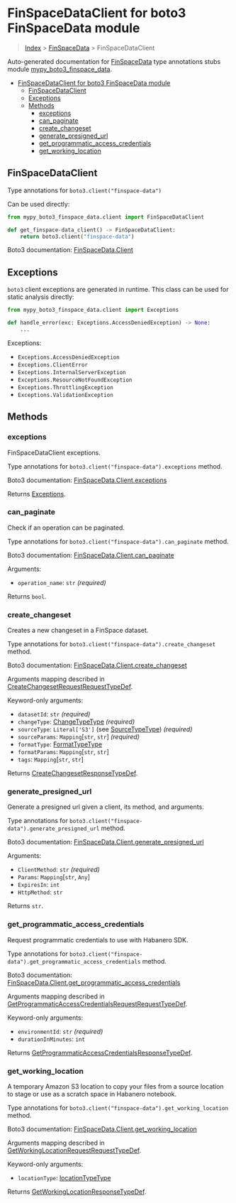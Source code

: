 # FinSpaceDataClient for boto3 FinSpaceData module

> [Index](..) > [FinSpaceData](.) > FinSpaceDataClient

Auto-generated documentation for
[FinSpaceData](https://boto3.amazonaws.com/v1/documentation/api/latest/reference/services/finspace-data.html#FinSpaceData)
type annotations stubs module
[mypy_boto3_finspace_data](https://pypi.org/project/mypy-boto3-finspace-data/).

- [FinSpaceDataClient for boto3 FinSpaceData module](#finspacedataclient-for-boto3-finspacedata-module)
  - [FinSpaceDataClient](#finspacedataclient)
  - [Exceptions](#exceptions)
  - [Methods](#methods)
    - [exceptions](#exceptions)
    - [can_paginate](#can_paginate)
    - [create_changeset](#create_changeset)
    - [generate_presigned_url](#generate_presigned_url)
    - [get_programmatic_access_credentials](#get_programmatic_access_credentials)
    - [get_working_location](#get_working_location)

## FinSpaceDataClient

Type annotations for `boto3.client("finspace-data")`

Can be used directly:

```python
from mypy_boto3_finspace_data.client import FinSpaceDataClient

def get_finspace-data_client() -> FinSpaceDataClient:
    return boto3.client("finspace-data")
```

Boto3 documentation:
[FinSpaceData.Client](https://boto3.amazonaws.com/v1/documentation/api/latest/reference/services/finspace-data.html#FinSpaceData.Client)

## Exceptions

`boto3` client exceptions are generated in runtime. This class can be used for
static analysis directly:

```python
from mypy_boto3_finspace_data.client import Exceptions

def handle_error(exc: Exceptions.AccessDeniedException) -> None:
    ...
```

Exceptions:

- `Exceptions.AccessDeniedException`
- `Exceptions.ClientError`
- `Exceptions.InternalServerException`
- `Exceptions.ResourceNotFoundException`
- `Exceptions.ThrottlingException`
- `Exceptions.ValidationException`

## Methods

### exceptions

FinSpaceDataClient exceptions.

Type annotations for `boto3.client("finspace-data").exceptions` method.

Boto3 documentation:
[FinSpaceData.Client.exceptions](https://boto3.amazonaws.com/v1/documentation/api/latest/reference/services/finspace-data.html#FinSpaceData.Client.exceptions)

Returns [Exceptions](#exceptions).

### can_paginate

Check if an operation can be paginated.

Type annotations for `boto3.client("finspace-data").can_paginate` method.

Boto3 documentation:
[FinSpaceData.Client.can_paginate](https://boto3.amazonaws.com/v1/documentation/api/latest/reference/services/finspace-data.html#FinSpaceData.Client.can_paginate)

Arguments:

- `operation_name`: `str` *(required)*

Returns `bool`.

### create_changeset

Creates a new changeset in a FinSpace dataset.

Type annotations for `boto3.client("finspace-data").create_changeset` method.

Boto3 documentation:
[FinSpaceData.Client.create_changeset](https://boto3.amazonaws.com/v1/documentation/api/latest/reference/services/finspace-data.html#FinSpaceData.Client.create_changeset)

Arguments mapping described in
[CreateChangesetRequestRequestTypeDef](./type_defs.md#createchangesetrequestrequesttypedef).

Keyword-only arguments:

- `datasetId`: `str` *(required)*
- `changeType`: [ChangeTypeType](./literals.md#changetypetype) *(required)*
- `sourceType`: `Literal['S3']` (see
  [SourceTypeType](./literals.md#sourcetypetype)) *(required)*
- `sourceParams`: `Mapping`\[`str`, `str`\] *(required)*
- `formatType`: [FormatTypeType](./literals.md#formattypetype)
- `formatParams`: `Mapping`\[`str`, `str`\]
- `tags`: `Mapping`\[`str`, `str`\]

Returns
[CreateChangesetResponseTypeDef](./type_defs.md#createchangesetresponsetypedef).

### generate_presigned_url

Generate a presigned url given a client, its method, and arguments.

Type annotations for `boto3.client("finspace-data").generate_presigned_url`
method.

Boto3 documentation:
[FinSpaceData.Client.generate_presigned_url](https://boto3.amazonaws.com/v1/documentation/api/latest/reference/services/finspace-data.html#FinSpaceData.Client.generate_presigned_url)

Arguments:

- `ClientMethod`: `str` *(required)*
- `Params`: `Mapping`\[`str`, `Any`\]
- `ExpiresIn`: `int`
- `HttpMethod`: `str`

Returns `str`.

### get_programmatic_access_credentials

Request programmatic credentials to use with Habanero SDK.

Type annotations for
`boto3.client("finspace-data").get_programmatic_access_credentials` method.

Boto3 documentation:
[FinSpaceData.Client.get_programmatic_access_credentials](https://boto3.amazonaws.com/v1/documentation/api/latest/reference/services/finspace-data.html#FinSpaceData.Client.get_programmatic_access_credentials)

Arguments mapping described in
[GetProgrammaticAccessCredentialsRequestRequestTypeDef](./type_defs.md#getprogrammaticaccesscredentialsrequestrequesttypedef).

Keyword-only arguments:

- `environmentId`: `str` *(required)*
- `durationInMinutes`: `int`

Returns
[GetProgrammaticAccessCredentialsResponseTypeDef](./type_defs.md#getprogrammaticaccesscredentialsresponsetypedef).

### get_working_location

A temporary Amazon S3 location to copy your files from a source location to
stage or use as a scratch space in Habanero notebook.

Type annotations for `boto3.client("finspace-data").get_working_location`
method.

Boto3 documentation:
[FinSpaceData.Client.get_working_location](https://boto3.amazonaws.com/v1/documentation/api/latest/reference/services/finspace-data.html#FinSpaceData.Client.get_working_location)

Arguments mapping described in
[GetWorkingLocationRequestRequestTypeDef](./type_defs.md#getworkinglocationrequestrequesttypedef).

Keyword-only arguments:

- `locationType`: [locationTypeType](./literals.md#locationtypetype)

Returns
[GetWorkingLocationResponseTypeDef](./type_defs.md#getworkinglocationresponsetypedef).
